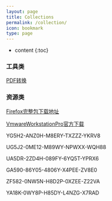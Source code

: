```yaml
---
layout: page
title: Collections
permalink: /collection/
icon: bookmark
type: page
---
```


* content
{:toc}

### 工具类
[PDF转换](https://pdfcandy.com/)

### 资源类
[Firefox完整包下载地址](https://www.mozilla.org/zh-CN/firefox/installer-help/?channel=release&installer_lang=zh-CN)

[VmwareWorkstationPro官方下载](https://www.vmware.com/products/workstation-pro/workstation-pro-evaluation.html)

YG5H2-ANZ0H-M8ERY-TXZZZ-YKRV8

UG5J2-0ME12-M89WY-NPWXX-WQH88

UA5DR-2ZD4H-089FY-6YQ5T-YPRX6

GA590-86Y05-4806Y-X4PEE-ZV8E0

ZF582-0NW5N-H8D2P-0XZEE-Z22VA

YA18K-0WY8P-H85DY-L4NZG-X7RAD